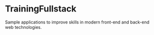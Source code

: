 # TrainingFullstack
Sample applications to improve skills in modern front-end and back-end web technologies.
